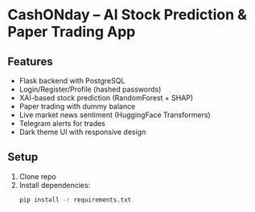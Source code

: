 # CashONday – AI Stock Prediction & Paper Trading App

## Features
- Flask backend with PostgreSQL
- Login/Register/Profile (hashed passwords)
- XAI-based stock prediction (RandomForest + SHAP)
- Paper trading with dummy balance
- Live market news sentiment (HuggingFace Transformers)
- Telegram alerts for trades
- Dark theme UI with responsive design

## Setup
1. Clone repo
2. Install dependencies:  
   ```bash
   pip install -r requirements.txt

